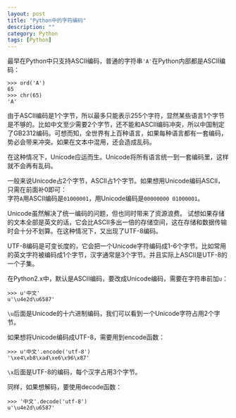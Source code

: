 ```yaml
---
layout: post
title: "Python中的字符编码"
description: ""
category: Python
tags: [Python]
---
```

最早在Python中只支持ASCII编码，普通的字符串`'A'`在Python内部都是ASCII编码：

    >>> ord('A')
    65
    >>> chr(65)
    'A'

由于ASCII编码是1个字节，所以最多只能表示255个字符，显然某些语言1个字节是不够的。比如中文至少需要2个字节，还不能和ASCII编码冲突，所以中国制定了GB2312编码。可想而知，全世界有上百种语言，如果每种语言都有一套编码，势必会带来冲突。如果在文本中混用，还会造成乱码。      

在这种情况下，Unicode应运而生。Unicode将所有语言统一到一套编码里，这样就不会再有乱码。      

一般来说Unicode占2个字节，ASCII占1个字节。如果想用Unicode编码ASCII，只需在前面补0即可：     
字符`A`用ASCII编码是`01000001`，用Unicode编码是`00000000 01000001`。    

Unicode虽然解决了统一编码的问题，但也同时带来了资源浪费。 试想如果存储的文本全部是英文的话，它会比ASCII多出一倍的存储空间，这在存储和数据传输时会十分不划算。在这种情况下，又出现了UTF-8编码。     

UTF-8编码是可变长度的，它会把一个Unicode字符编码成1-6个字节。比如常用的英文字符被编码成1个字节，汉字通常是3个字节。并且实际上ASCII是UTF-8的一个子集。    

在Python2.x中，默认是ASCII编码，要改成Unicode编码，需要在字符串前加`u`：    

    >>> u'中文'
    u'\u4e2d\u6587'

`\u`后面是Unicode的十六进制编码，我们可以看到一个Unicode字符占用2个字节。  

如果想将Unicode编码成UTF-8，需要用到encode函数：

    >>> u'中文'.encode('utf-8')
    '\xe4\xb8\xad\xe6\x96\x87'

`\x`后面是UTF-8的编码，每个汉字占用3个字节。

同样，如果想解码，要使用decode函数：

    >>> '中文'.decode('utf-8')
    u'\u4e2d\u6587'

